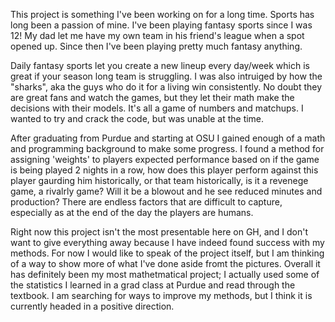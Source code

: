 This project is something I've been working on for a long time. Sports has long been a passion of mine. I've been playing fantasy sports since I was 12! My dad let me have my own team in his friend's league when a spot opened up. Since then I've been playing pretty much fantasy anything.

Daily fantasy sports let you create a new lineup every day/week which is great if your season long team is struggling. I was also intruiged by how the "sharks", aka the guys who do it for a living win consistently. No doubt they are great fans and watch the games, but they let their math make the decisions with their models. It's all a game of numbers and matchups. I wanted to try and crack the code, but was unable at the time.

After graduating from Purdue and starting at OSU I gained enough of a math and programming background to make some progress. I found a method for assigning 'weights' to players expected performance based on if the game is being played 2 nights in a row, how does this player perform against this player gaurding him historically, or that team historically, is it a revenege game, a rivalrly game? Will it be a blowout and he see reduced minutes and production? There are endless factors that are difficult to capture, especially as at the end of the day the players are humans.

Right now this project isn't the most presentable here on GH, and I don't want to give everything away because I have indeed found success with my methods. For now I would like to speak of the project itself, but I am thinking of a way to show more of what I've done aside fromt the pictures. Overall it has definitely been my most mathetmatical project; I actually used some of the statistics I learned in a grad class at Purdue and read through the textbook. I am searching for ways to improve my methods, but I think it is currently headed in a positive direction.
